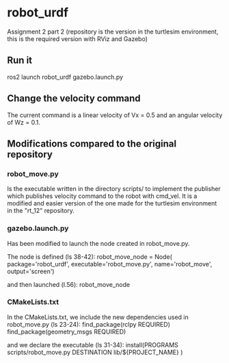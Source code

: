 # robot_urdf
Assignment 2 part 2 (repository is the version in the turtlesim environment, this is the required version with RViz and Gazebo)

## Run it

ros2 launch robot_urdf gazebo.launch.py

## Change the velocity command
The current command is a linear velocity of Vx = 0.5 and an angular velocity of Wz = 0.1.

## Modifications compared to the original repository

### robot_move.py
Is the executable written in the directory scripts/ to implement the publisher which publishes velocity command to the robot with cmd_vel. It is a modified and easier version of the one made for the turtlesim environment in the "rt_12" repository.

### gazebo.launch.py
Has been modified to launch the node created in robot_move.py.

The node is defined (ls 38-42): 
	robot_move_node = Node(
		package='robot_urdf',
		executable='robot_move.py',
		name='robot_move',
		output='screen')

and then launched (l.56):
	robot_move_node

### CMakeLists.txt
In the CMakeLists.txt, we include the new dependencies used in robot_move.py (ls 23-24):
	find_package(rclpy REQUIRED)
	find_package(geometry_msgs REQUIRED)

and we declare the executable (ls 31-34):
	install(PROGRAMS
	  scripts/robot_move.py
	  DESTINATION lib/${PROJECT_NAME}
	)
